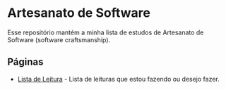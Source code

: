 Artesanato de Software
=======

Esse repositório mantém a minha lista de estudos de Artesanato de Software (software craftsmanship).

Páginas
---

* [Lista de Leitura][] - Lista de leituras que estou fazendo ou desejo fazer.


[Lista de Leitura]: /lista-de-leitura.md
